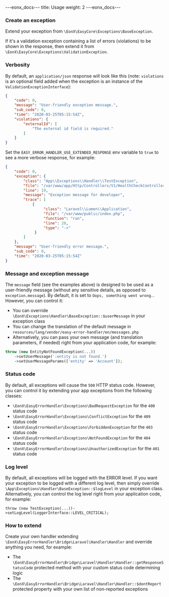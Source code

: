 ---eonx_docs---
title: Usage
weight: 2
---eonx_docs---

### Create an exception

Extend your exception from `\EonX\EasyCore\Exceptions\BaseException`.

If it's a validation exception containing a list of errors (violations) to be shown in the response, then extend it from `\EonX\EasyCore\Exceptions\ValidationException`.

### Verbosity

By default, an `application/json` response will look like this (note: `violations` is an optional field added when the exception is an instance of the `ValidationExceptionInterface`):
```json
{
    "code": 0,
    "message": "User-friendly exception message.",
    "sub_code": 0,
    "time": "2020-03-25T05:15:54Z",
    "violations": {
        "externalId": [
            "The external id field is required."
        ]
    }
}
```

Set the `EASY_ERROR_HANDLER_USE_EXTENDED_RESPONSE` env variable to `true` to see a more verbose response, for example:

```json
{
    "code": 0,
    "exception": {
        "class": "App\\Exceptions\\Handler\\TestException",
        "file": "/var/www/app/Http/Controllers/V1/HealthCheckController.php",
        "line": 19,
        "message": "Exception message for developer",
        "trace": [
            {
                 "class": "Laravel\\Lumen\\Application",
                 "file": "/var/www/public/index.php",
                 "function": "run",
                 "line": 28,
                 "type": "->"
             }
        ]
    },
    "message": "User-friendly error message.",
    "sub_code": 0,
    "time": "2020-03-25T05:15:54Z"
}
```

### Message and exception message

The `message` field (see the examples above) is designed to be used as a user-friendly message (without any sensitive details, as opposed to `exception.message`).
By default, it is set to `Oops, something went wrong.`. However, you can control it:
- You can override `\EonX\Exceptions\Handler\BaseException::$userMessage` in your exception class
- You can change the translation of the default message in `resources/lang/vendor/easy-error-handler/en/messages.php`
- Alternatively, you can pass your own message (and translation parameters, if needed) right from your application code, for example:
```php
throw (new EntityNotFoundException(...))
    ->setUserMessage(':entity is not found.')
    ->setUserMessageParams(['entity' => 'Account']);
```

### Status code

By default, all exceptions will cause the `500` HTTP status code. However, you can control it by extending your app exceptions from the following classes:
- `\EonX\EasyErrorHandler\Exceptions\BadRequestException` for the `400` status code
- `\EonX\EasyErrorHandler\Exceptions\ConflictException` for the `409` status code
- `\EonX\EasyErrorHandler\Exceptions\ForbiddenException` for the `403` status code
- `\EonX\EasyErrorHandler\Exceptions\NotFoundException` for the `404` status code
- `\EonX\EasyErrorHandler\Exceptions\UnauthorizedException` for the `401` status code

### Log level

By default, all exceptions will be logged with the ERROR level. If you want your exception to be logged with a different log level, then simply override `\App\Exceptions\Handler\BaseException::$logLevel` in your exception class.
Alternatively, you can control the log level right from your application code, for example:
```
throw (new TestException(...))->setLogLevel(LoggerInterface::LEVEL_CRITICAL);
```
 
### How to extend

Create your own handler extending `\EonX\EasyErrorHandler\Bridge\Laravel\Handler\Handler` and override anything you need, for example:
- The `\EonX\EasyErrorHandler\Bridge\Laravel\Handler\Handler::getResponseStatusCode` protected method with your custom status code determining logic
- The `\EonX\EasyErrorHandler\Bridge\Laravel\Handler\Handler::$dontReport` protected property with your own list of non-reported exceptions
